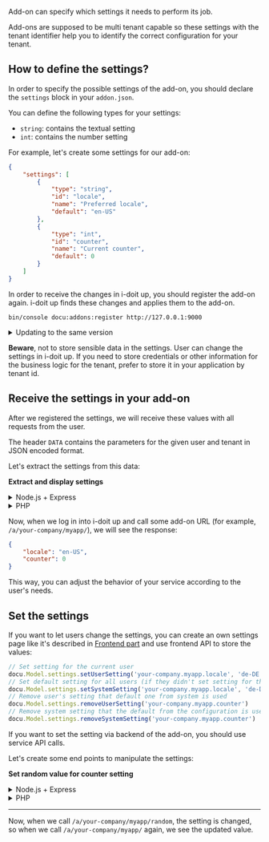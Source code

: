 Add-on can specify which settings it needs to perform its job.

Add-ons are supposed to be multi tenant capable so these settings with the tenant identifier help you to identify the correct configuration for your tenant.

## How to define the settings?

In order to specify the possible settings of the add-on, you should declare the `settings` block in your `addon.json`.

You can define the following types for your settings:

*   `string`: contains the textual setting
*   `int`: contains the number setting

For example, let's create some settings for our add-on:

```json
{
    "settings": [
        {
            "type": "string",
            "id": "locale",
            "name": "Preferred locale",
            "default": "en-US"
        },
        {
            "type": "int",
            "id": "counter",
            "name": "Current counter",
            "default": 0
        }
    ]
}
```

In order to receive the changes in i-doit up, you should register the add-on again. i-doit up finds these changes and applies them to the add-on.

```shell
bin/console docu:addons:register http://127.0.0.1:9000
```

<details>
    <summary>Updating to the same version</summary>

Usually, you have to increase the version of your add-on to show that it contains changes.

You can enforce the registration process for your add-on with the same version by passing `--force` flag to the register command.
</details>

**Beware**, not to store sensible data in the settings. User can change the settings in i-doit up.
If you need to store credentials or other information for the business logic for the tenant, prefer to store it in your application by tenant id.

## Receive the settings in your add-on

After we registered the settings, we will receive these values with all requests from the user.

The header `DATA` contains the parameters for the given user and tenant in JSON encoded format.

Let's extract the settings from this data:

**Extract and display settings**
<details>
    <summary>Node.js + Express</summary>

Adjust your `index.js` file to extract data from the `DATA` header and write it down to the response.

Let's create a helper function to extract the data from the header and use it in our endpoint:

```js
const express = require('express');
const app = express();
const port = 9000;
const extract = req => {
    const data = req.headers['data'] || '{}';
    return JSON.parse(data) || {};
};
app.use(express.static('public'));

app.get('/*', (req, res) => {
    const settings = extract(req).settings || {};
    res.send(JSON.stringify(settings));
});

app.listen(port, '0.0.0.0', () => {
    console.log(`Example app listening on port ${port}`);
});
```
</details>

<details>
    <summary>PHP</summary>

Create a `public/index.php` file with such content:

```php
<?php
$dataHeader = $_SERVER['HTTP_DATA'] ?? '{}';
$data = json_decode($dataHeader, true);
$settings = $data['settings'] ?? [];

echo json_encode($settings);
```
</details>

Now, when we log in into i-doit up and call some add-on URL (for example, `/a/your-company/myapp/`), we will see the response:

```json
{
    "locale": "en-US",
    "counter": 0
}
```

This way, you can adjust the behavior of your service according to the user's needs.

## Set the settings

If you want to let users change the settings, you can create an own settings page like it's described in [Frontend part](./frontend.md) and use frontend API to store the values:

```js
// Set setting for the current user
docu.Model.settings.setUserSetting('your-company.myapp.locale', 'de-DE');
// Set default setting for all users (if they didn't set setting for them)
docu.Model.settings.setSystemSetting('your-company.myapp.locale', 'de-DE');
// Remove user's setting that default one from system is used
docu.Model.settings.removeUserSetting('your-company.myapp.counter')
// Remove system setting that the default from the configuration is used
docu.Model.settings.removeSystemSetting('your-company.myapp.counter')
```

If you want to set the setting via backend of the add-on, you should use service API calls.

Let's create some end points to manipulate the settings:

**Set random value for counter setting**

<details>
    <summary>Node.js + Express</summary>

Let's add a new endpoint `/random` that will make an API call to set a random number to counter.

Install the library to make a call:

```shell
npm install axios
```

and add the code in `index.js`:

```js
const axios = require('axios');
// ...
app.get('/random', async (req, res) => {
    const {url, apikey} = extract(req).docu || {};
    const newValue = Math.round(Math.random() * 100);
    await axios.put(url + "/v2/setting/user/your-company.myapp.counter", {
        value: JSON.stringify(newValue),
        userId: null
    }, {
        headers: {
            "X-API-TOKEN": apikey
        }
    });
    res.send({
        value: newValue
    });
});
```

</details>

<details>
    <summary>PHP</summary>

Let's make a call using cURL. Put the following content into `public/index.php`:

```php
<?php
$dataHeader = $_SERVER['HTTP_DATA'] ?? '{}';
$data = json_decode($dataHeader, true);
$settings = $data['settings'] ?? [];

switch ($_GET['path'] ?? '') {
    case 'random':
    {
        $newValue = rand(0, 100);
        $curl = curl_init();
        $server = $data['docu']['url'];
        $apiToken = $data['docu']['apikey'];
        $body = json_encode([
            'value' => json_encode($newValue),
        ]);

        curl_setopt_array($curl, [
            CURLOPT_CUSTOMREQUEST => 'PUT',
            CURLOPT_HTTPHEADER => [
                'Content-Type: application/json',
                "CONTENT_TYPE: application/json",
                'Content-Length: ' . strlen($body),
                "X-API-TOKEN: $apiToken",
            ],
            CURLOPT_RETURNTRANSFER => 1,
            CURLOPT_URL => $server . '/v2/setting/user/your-company.myapp.counter',
            CURLOPT_POSTFIELDS => $body,
            CURLOPT_TIMEOUT => 1
        ]);
        curl_exec($curl);
        curl_close($curl);

        echo json_encode([
            'value' => $newValue,
        ]);
        exit;
    }
}

echo json_encode($data);
```

</details>

---

Now, when we call `/a/your-company/myapp/random`, the setting is changed, so when we call `/a/your-company/myapp/` again, we see the updated value.
